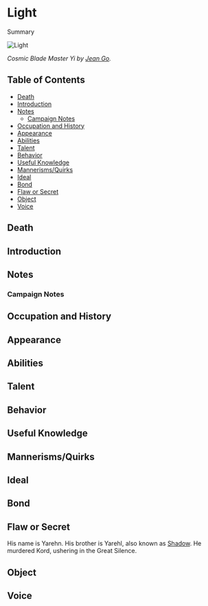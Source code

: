 # Light <!-- omit in toc -->

Summary

![Light](https://cdnb.artstation.com/p/assets/images/images/005/568/521/large/jean-go-masteryi-cosmic-final-1920.jpg?1492047013)

*Cosmic Blade Master Yi by [Jean Go](https://www.artstation.com/jeango).*

## Table of Contents <!-- omit in toc -->

- [Death](#Death)
- [Introduction](#Introduction)
- [Notes](#Notes)
  - [Campaign Notes](#Campaign-Notes)
- [Occupation and History](#Occupation-and-History)
- [Appearance](#Appearance)
- [Abilities](#Abilities)
- [Talent](#Talent)
- [Behavior](#Behavior)
- [Useful Knowledge](#Useful-Knowledge)
- [Mannerisms/Quirks](#MannerismsQuirks)
- [Ideal](#Ideal)
- [Bond](#Bond)
- [Flaw or Secret](#Flaw-or-Secret)
- [Object](#Object)
- [Voice](#Voice)

## Death

## Introduction

## Notes

### Campaign Notes

## Occupation and History

## Appearance

## Abilities

## Talent

## Behavior

## Useful Knowledge

## Mannerisms/Quirks

## Ideal

## Bond

## Flaw or Secret

His name is Yarehn. His brother is Yarehl, also known as [Shadow](./Shadow.md). He murdered Kord, ushering in the Great Silence.

## Object

## Voice
